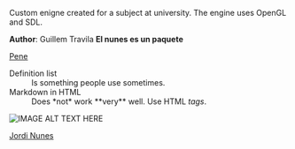 
Custom enigne created for a subject at university. The engine uses OpenGL and SDL.

**Author**: Guillem Travila
**El nunes es un paquete**

[Pene](https://github.com/traguill)

<dl>
  <dt>Definition list</dt>
  <dd>Is something people use sometimes.</dd>

  <dt>Markdown in HTML</dt>
  <dd>Does *not* work **very** well. Use HTML <em>tags</em>.</dd>
</dl>

![IMAGE ALT TEXT HERE](https://cdnb.artstation.com/p/assets/images/images/005/283/511/large/marti-pinos-melo-portrait-oni-4-4.jpg)

[Jordi Nunes](jnunes.md)

